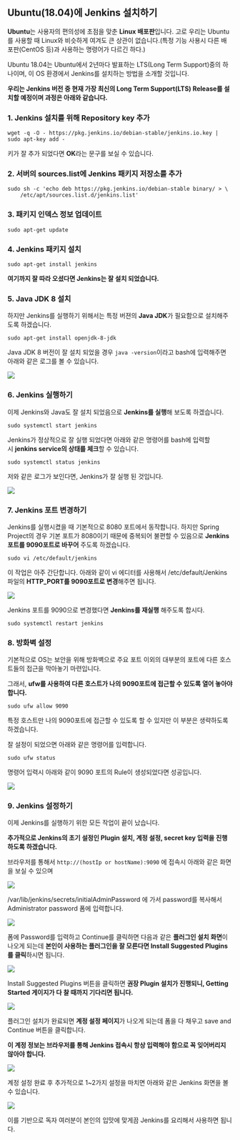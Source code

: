 ## Ubuntu(18.04)에 Jenkins 설치하기

**Ubuntu**는 사용자의 편의성에 초점을 맞춘 **Linux 배포판**입니다. 고로 우리는 Ubuntu를 사용할 때 Linux와 비슷하게 여겨도 큰 상관이 없습니다.(특정 기능 사용시 다른 배포판(CentOS 등)과 사용하는 명령어가 다르긴 하다.)

Ubuntu 18.04는 Ubuntu에서 2년마다 발표하는 LTS(Long Term Support)중의 하나이며, 이 OS 환경에서 Jenkins를 설치하는 방법을 소개할 것입니다.

**우리는 Jenkins 버전 중 현재 가장 최신의 Long Term Support(LTS) Release를 설치할 예정이며 과정은 아래와 같습니다.**

### 1. Jenkins 설치를 위해 Repository key 추가

```
wget -q -O - https://pkg.jenkins.io/debian-stable/jenkins.io.key | sudo apt-key add -
```

키가 잘 추가 되었다면 **OK**라는 문구를 보실 수 있습니다.

### 2. 서버의 sources.list에 Jenkins 패키지 저장소를 추가

```
sudo sh -c 'echo deb https://pkg.jenkins.io/debian-stable binary/ > \
    /etc/apt/sources.list.d/jenkins.list'
```

### 3. 패키지 인덱스 정보 업데이트

```
sudo apt-get update
```

### 4. Jenkins 패키지 설치

```
sudo apt-get install jenkins
```

**여기까지 잘 따라 오셨다면 Jenkins는 잘 설치 되었습니다.**

### 5. Java JDK 8 설치

하지만 Jenkins를 실행하기 위해서는 특정 버젼의 **Java JDK**가 필요함으로 설치해주도록 하겠습니다.

```
sudo apt-get install openjdk-8-jdk
```

Java JDK 8 버전이 잘 설치 되었을 경우 `java -version`이라고 bash에 입력해주면 아래와 같은 로그를 볼 수 있습니다.

![](https://imbf.github.io/assets/devops/install-jenkins-in-ubuntu-2.png)

### 6. Jenkins 실행하기

이제 Jenkins와 Java도 잘 설치 되었음으로 **Jenkins를 실행**해 보도록 하겠습니다.

```
sudo systemctl start jenkins
```

Jenkins가 정상적으로 잘 실행 되었다면 아래와 같은 명령어를 bash에 입력할 시 **jenkins service의 상태를 체크**할 수 있습니다.

```
sudo systemctl status jenkins
```

저와 같은 로그가 보인다면, Jenkins가 잘 실행 된 것입니다.

![](https://imbf.github.io/assets/devops/install-jenkins-in-ubuntu-3.png)

### 7. Jenkins 포트 변경하기

Jenkins를 실행시켰을 때 기본적으로 8080 포트에서 동작합니다. 하지만 Spring Project의 경우 기본 포트가 8080이기 때문에 중복되어 불편할 수 있음으로 **Jenkins 포트를 9090포트로 바꾸어** 주도록 하겠습니다.

```
sudo vi /etc/default/jenkins
```

이 작업은 아주 간단합니다. 아래와 같이 vi 에디터를 사용해서 /etc/default/Jenkins 파일의 **HTTP_PORT를 9090포트로 변경**해주면 됩니다.

![](https://imbf.github.io/assets/devops/install-jenkins-in-ubuntu-4.png)

Jenkins 포트를 9090으로 변경했다면 **Jenkins를 재실행** 해주도록 합시다.

```
sudo systemctl restart jenkins
```

### 8. 방화벽 설정

기본적으로 OS는 보안을 위해 방화벽으로 주요 포트 이외의 대부분의 포트에 다른 호스트들의 접근을 막아놓기 마련입니다.

그래서, **ufw를 사용하여 다른 호스트가 나의 9090포트에 접근할 수 있도록 열어 놓아야 합니다.**

```
sudo ufw allow 9090
```

특정 호스트만 나의 9090포트에 접근할 수 있도록 할 수 있지만 이 부분은 생략하도록 하겠습니다.

잘 설정이 되었으면 아래와 같은 명령어를 입력합니다.

```
sudo ufw status
```

명령어 입력시 아래와 같이 9090 포트의 Rule이 생성되었다면 성공입니다.

![](https://imbf.github.io/assets/devops/install-jenkins-in-ubuntu-5.png)

### 9. Jenkins 설정하기

이제 Jenkins를 실행하기 위한 모든 작업이 끝이 났습니다.

**추가적으로 Jenkins의 초기 설정인 Plugin 설치, 계정 설정, secret key 입력을 진행하도록 하겠습니다.**

브라우저를 통해서 `http://(hostIp or hostName):9090` 에 접속시 아래와 같은 화면을 보실 수 있으며

![](https://imbf.github.io/assets/devops/install-jenkins-in-ubuntu-6.png)

/var/lib/jenkins/secrets/initialAdminPassword 에 가서 password를 복사해서 Administrator password 폼에 입력합니다.

![](https://imbf.github.io/assets/devops/install-jenkins-in-ubuntu-7.png)

폼에 Password를 입력하고 Continue를 클릭하면 다음과 같은 **플러그인 설치 화면**이 나오게 되는데 **본인이 사용하는 플러그인을 잘 모른다면 Install Suggested Plugins를 클릭**하시면 됩니다.

![](https://imbf.github.io/assets/devops/install-jenkins-in-ubuntu-8.png)

Install Suggested Plugins 버튼을 클릭하면 **권장 Plugin 설치가 진행되니, Getting Started 게이지가 다 찰 때까지 기다리면 됩니다.**

![](https://imbf.github.io/assets/devops/install-jenkins-in-ubuntu-9.png)

플러그인 설치가 완료되면 **계정 설정 페이지**가 나오게 되는데 폼을 다 채우고 save and Continue 버튼을 클릭합니다.

**이 계정 정보는 브라우저를 통해 Jenkins 접속시 항상 입력해야 함으로 꼭 잊어버리지 않아야 합니다.**

![](https://imbf.github.io/assets/devops/install-jenkins-in-ubuntu-10.png)

계정 설정 완료 후 추가적으로 1~2가지 설정을 마치면 아래와 같은 Jenkins 화면을 볼 수 있습니다.

![](https://imbf.github.io/assets/devops/install-jenkins-in-ubuntu-11.png)

이를 기반으로 독자 여러분이 본인의 입맛에 맞게끔 Jenkins를 요리해서 사용하면 됩니다.